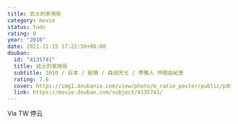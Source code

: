 ```yaml
---
title: 武士的家用账
category: movie
status: todo
rating: 0
year: "2010"
date: 2021-11-15 17:22:58+08:00
douban:
  id: "4135741"
  title: 武士的家用账
  subtitle: 2010 / 日本 / 剧情 / 森田芳光 / 堺雅人 仲間由紀恵
  rating: 7.6
  cover: https://img1.doubanio.com/view/photo/m_ratio_poster/public/p893183308.jpg
  link: https://movie.douban.com/subject/4135741/
---
```


Via TW 停云
